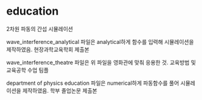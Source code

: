 # education
2차원 파동의 간섭 시뮬레이션

wave_interference_analytical 파일은 analytical하게 함수를 입력해 시뮬레이션을 제작하였음. 현장과학교육학회 제출본

wave_interference_theatre 파일은 위 파일을 영화관에 맞춰 응용한 것. 교육방법 및 교육공학 수업 팀플

department of physics education 파일은 numerical하게 파동함수를 풀어 시뮬레이션을 제작하였음. 학부 졸업논문 제출본

